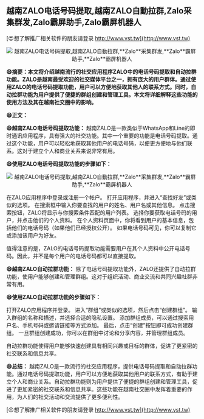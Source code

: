 ## **越南ZALO电话号码提取,越南ZALO自動拉群,**Zalo**采集群发,**Zalo**霸屏助手,**Zalo**霸屏机器人**

[😍想了解推广相关软件的朋友请登录 http://www.vst.tw](http://www.vst.tw)

 <center><img src="https://vst.tw/MP4/tuiguang/png/6.png" alt="越南ZALO电话号码提取,越南ZALO自動拉群,**Zalo**采集群发,**Zalo**霸屏助手,**Zalo**霸屏机器人"></center>

**😄摘要：本文将介绍越南流行的社交应用程序ZALO中的电话号码提取和自动拉群功能。ZALO是越南最受欢迎的社交媒体平台之一，拥有庞大的用户群体。通过使用ZALO的电话号码提取功能，用户可以方便地获取其他人的联系方式。同时，自动拉群功能为用户提供了便捷的群组创建和管理工具。本文将详细解释这些功能的使用方法及其在越南社交圈中的影响。**

**😄正文：**

**😄越南ZALO电话号码提取功能：**
越南ZALO是一款类似于WhatsApp和Line的即时通讯应用程序，具有强大的社交功能。其中一个重要的功能是电话号码提取。通过这个功能，用户可以轻松地获取其他用户的电话号码，以便更方便地与他们联系。这对于建立个人和商业关系来说非常有用。

**😄使用ZALO电话号码提取功能的步骤如下：**

 <center><img src="https://vst.tw/MP4/tuiguang/png/0.png" alt="越南ZALO电话号码提取,越南ZALO自動拉群,**Zalo**采集群发,**Zalo**霸屏助手,**Zalo**霸屏机器人"></center>

在ZALO应用程序中登录或注册一个帐户。
打开应用程序，并进入“查找好友”或类似的选项。
在搜索框中输入你要查找的用户的姓名、用户名或其他信息。
点击搜索按钮，ZALO将显示与你搜索条件匹配的用户列表。
选择你要获取电话号码的用户，并点击他们的个人资料。
在个人资料页面中，你将看到用户的基本信息，包括他们的电话号码（如果他们已经授权公开）。
如果电话号码可见，你可以复制它或添加该用户为好友。

值得注意的是，ZALO的电话号码提取功能需要用户在其个人资料中公开电话号码。因此，并不是每个用户的电话号码都可以直接提取。

**😄越南ZALO自动拉群功能：**
除了电话号码提取功能外，ZALO还提供了自动拉群功能，使用户能够创建和管理群组。这对于组织活动、商业交流和共同兴趣社群非常有用。

**😄使用ZALO自动拉群功能的步骤如下：**

打开ZALO应用程序并登录。
进入“群组”或类似的选项，然后点击“创建群组”。
输入群组的名称和描述，并选择合适的隐私设置。
添加群组成员，可以通过搜索用户名、手机号码或邀请链接等方式添加。
最后，点击“创建”按钮即可成功创建群组。
一旦群组创建成功，你可以在群组中讨论和分享内容，并管理群组成员。

自动拉群功能使得用户能够快速创建具有相同兴趣或目标的群体，促进了更紧密的社交联系和信息共享。

**😄总结：**
越南ZALO是一款流行的社交应用程序，提供电话号码提取和自动拉群功能。通过电话号码提取功能，用户可以方便地获取其他用户的联系方式，有助于建立个人和商业关系。自动拉群功能则为用户提供了便捷的群组创建和管理工具，促进了更加紧密的社交联系和信息共享。这些功能在越南社交圈中发挥着重要的作用，为人们的社交活动和交流提供了更多便利性。

[😍想了解推广相关软件的朋友请登录 http://www.vst.tw](http://www.vst.tw)



